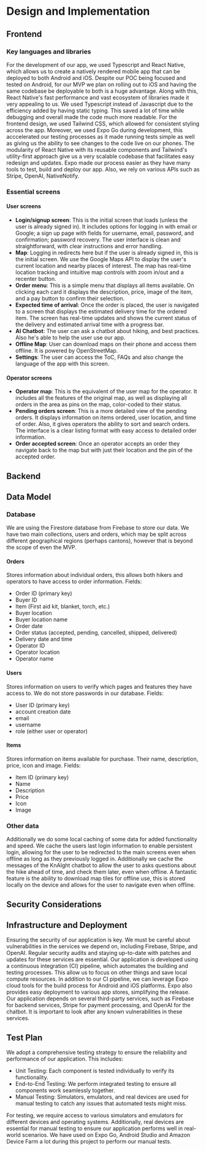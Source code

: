 # Design and Implementation

## Frontend

### Key languages and libraries
For the development of our app, we used Typescript and React Native, which allows us to create a natively rendered mobile app that can be deployed to both Android and iOS. Despite our POC being focused and tested on Android, for our MVP we plan on rolling out to iOS and having the same codebase be deployable to both is a huge advantage. Along with this, React Native's fast performance and vast ecosystem of libraries made it very appealing to us. We used Typescript instead of Javascript due to the efficiency added by having static typing. This saved a lot of time while debugging and overall made the code much more readable. For the frontend design, we used Tailwind CSS, which allowed for consistent styling across the app. Moreover, we used Expo Go during development, this acccelerated our testing processes as it made running tests simple as well as giving us the ability to see changes to the code live on our phones. The modularity of React Native with its reusable components and Tailwind's utility-first approach give us a very scalable codebase that facilitates easy redesign and updates. Expo made our process easier as they have many tools to test, build and deploy our app. Also, we rely on various APIs such as Stripe, OpenAI, NativeNotify.

### Essential screens
#### User screens
- **Login/signup screen**: This is the initial screen that loads (unless the user is already signed in). It includes options for logging in with email or Google; a sign up page with fields for username, email, password, and confirmation; password recovery. The user interface is clean and straightforward, with clear instructions and error handling.
- **Map**: Logging in redirects here but if the user is already signed in, this is the initial screen. We use the Google Maps API to display the user's current location and nearby places of interest. The map has real-time location tracking and intuitive map controls with zoom in/out and a recenter button.
- **Order menu**: This is a simple menu that displays all items available. On clicking each card it displays the description, price, image of the item, and a pay button to confirm their selection.
- **Expected time of arrival**: Once the order is placed, the user is navigated to a screen that displays the estimated delivery time for the ordered item. The screen has real-time updates and shows the current status of the delivery and estimated arrival time with a progress bar.
- **AI Chatbot**: The user can ask a chatbot about hiking, and best practices. Also he's able to help the user use our app.
- **Offline Map**: User can download maps on their phone and access them offline. It is powered by OpenStreetMap.
- **Settings**: The user can access the ToC, FAQs and also change the language of the app with this screen.

#### Operator screens
- **Operator map**: This is the equivalent of the user map for the operator. It includes all the features of the original map, as well as displaying all orders in the area as pins on the map, color-coded to their status.
- **Pending orders screen**: This is a more detailed view of the pending orders. It displays information on items ordered, user location, and time of order. Also, it gives operators the ability to sort and search orders. The interface is a clear listing format with easy access to detailed order information.
- **Order accepted screen**: Once an operator accepts an order they navigate back to the map but with just their location and the pin of the accepted order.

## Backend

## Data Model
### Database
We are using the Firestore database from Firebase to store our data. We have two main collections, users and orders, which may be split across different geographical regions (perhaps cantons), however that is beyond the scope of even the MVP. 

#### Orders
Stores information about individual orders, this allows both hikers and operators to have access to order information.
Fields:
- Order ID (primary key)
- Buyer ID
- Item (First aid kit, blanket, torch, etc.)
- Buyer location
- Buyer location name
- Order date
- Order status (accepted, pending, cancelled, shipped, delivered)
- Delivery date and time
- Operator ID
- Operator location
- Operator name

#### Users
Stores information on users to verify which pages and features they have access to. We do not store passwords in our database.
Fields:
- User ID (primary key)
- account creation date
- email
- username
- role (either user or operator)

#### Items
Stores information on items available for purchase. Their name, description, price, icon and image.
Fields:
- Item ID (primary key)
- Name
- Description
- Price
- Icon
- Image

### Other data
Additionally we do some local caching of some data for added functionality and speed. We cache the users last login information to enable persistent login, allowing for the user to be redirected to the main screens even when offline as long as they previously logged in. Additionally we cache the messages of the KnAIght chatbot to allow the user to asks questions about the hike ahead of time, and check them later, even when offline. A fantastic feature is the ability to download map tiles for offline use, this is stored locally on the device and allows for the user to navigate even when offline.

## Security Considerations

## Infrastructure and Deployment

Ensuring the security of our application is key. We must be careful about vulnerabilities in the services we depend on, including Firebase, Stripe, and OpenAI. Regular security audits and staying up-to-date with patches and updates for these services are essential. 
Our application is developed using a continuous integration (CI) pipeline, which automates the building and testing processes. This allow us to focus on other things and save local compute resources. In addition to our CI pipeline, we can leverage Expo cloud tools for the build process for Android and iOS platforms. Expo also provides easy deployment to various app stores, simplifying the release.
Our application depends on several third-party services, such as Firebase for backend services, Stripe for payment processing, and OpenAI for the chatbot. It is important to look after any known vulnerabilities in these services. 

## Test Plan

We adopt a comprehensive testing strategy to ensure the reliability and performance of our application. This includes:

- Unit Testing: Each component is tested individually to verify its functionality.
- End-to-End Testing: We perform integrated testing to ensure all components work seamlessly together.
- Manual Testing: Simulators, emulators, and real devices are used for manual testing to catch any issues that automated tests might miss.

For testing, we require access to various simulators and emulators for different devices and operating systems. Additionally, real devices are essential for manual testing to ensure our application performs well in real-world scenarios. We have used on Expo Go, Android Studio and Amazon Device Farm a lot during this project to perform our manual tests.

